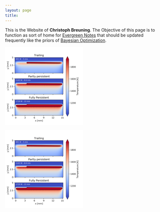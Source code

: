 ```yaml
---
layout: page
title: 
---
```


This is the Website of **Christoph Breuning**. The Objective of this page is to function as sort of home for [Evergreen Notes](https://notes.andymatuschak.org/Evergreen_notes) that should be updated frequently like the priors of [Bayesian Optimization](https://en.wikipedia.org/wiki/Bayesian_optimization).




<div>
    <img class="marginauto" src="https://github.com/theexitstrategy/theexitstrategy.github.io/blob/master/imgs/Persistence_133.png?raw=true" alt="centered image" style="zoom:25%;"/>
</div>


<p class="aligncenter">
    <img src="https://github.com/theexitstrategy/theexitstrategy.github.io/blob/master/imgs/Persistence_133.png?raw=true" alt="Whatever" style="zoom:25%;">
</p>